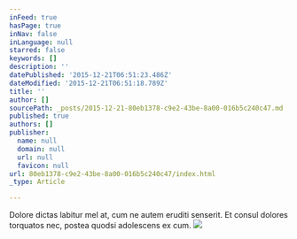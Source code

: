 ```yaml
---
inFeed: true
hasPage: true
inNav: false
inLanguage: null
starred: false
keywords: []
description: ''
datePublished: '2015-12-21T06:51:23.486Z'
dateModified: '2015-12-21T06:51:18.789Z'
title: ''
author: []
sourcePath: _posts/2015-12-21-80eb1378-c9e2-43be-8a00-016b5c240c47.md
published: true
authors: []
publisher:
  name: null
  domain: null
  url: null
  favicon: null
url: 80eb1378-c9e2-43be-8a00-016b5c240c47/index.html
_type: Article

---
```

Dolore dictas labitur mel at, cum ne autem eruditi senserit. Et consul dolores torquatos nec, postea quodsi adolescens ex cum.
![](https://the-grid-user-content.s3-us-west-2.amazonaws.com/2cc14ebe-3a70-4bad-970c-5617e627b23c.jpg)